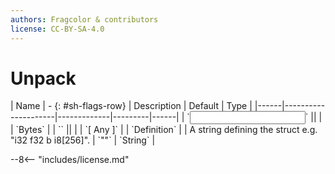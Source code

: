 ```yaml
---
authors: Fragcolor & contributors
license: CC-BY-SA-4.0
---
```



# Unpack

<div class="sh-parameters" markdown="1">
| Name | - {: #sh-flags-row} | Description | Default | Type |
|------|---------------------|-------------|---------|------|
| `<input>` || | | `Bytes` |
| `<output>` || | | `[ Any ]` |
| `Definition` |  | A string defining the struct e.g. "i32 f32 b i8[256]". | `""` | `String` |

</div>



--8<-- "includes/license.md"
